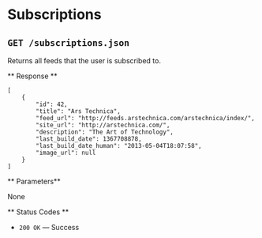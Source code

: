 Subscriptions
==========


`GET /subscriptions.json`
-----------------------------

Returns all feeds that the user is subscribed to.

** Response **

    [
        {
            "id": 42,
            "title": "Ars Technica",
            "feed_url": "http://feeds.arstechnica.com/arstechnica/index/",
            "site_url": "http://arstechnica.com/",
            "description": "The Art of Technology",
            "last_build_date": 1367708878,
            "last_build_date_human": "2013-05-04T18:07:58",
            "image_url": null
        }
    ]

** Parameters**

None

** Status Codes **

* `200 OK` — Success